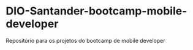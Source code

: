# DIO-Santander-bootcamp-mobile-developer
Repositório para os projetos do bootcamp de mobile developer
